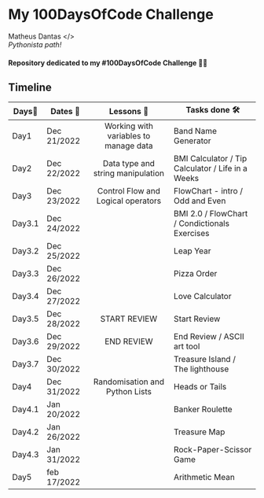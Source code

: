 # My **100DaysOfCode** Challenge

  Matheus Dantas </> <br>
 *Pythonista path!*

#### Repository dedicated to my **#100DaysOfCode** Challenge 🐍🔥

**Timeline**
-------------------------------------------------------------------------------
Days📌  |Dates 📅    |Lessons 🧠                          |Tasks done 🛠 
--------|------------|:-------------------------------------:|-------------------
Day1    |Dec 21/2022 |Working with variables to manage data| Band Name Generator
Day2    |Dec 22/2022 |   Data type and string manipulation | BMI Calculator / Tip Calculator / Life in a Weeks
Day3    |Dec 23/2022 |  Control Flow and Logical operators | FlowChart - intro / Odd and Even 
Day3.1  |Dec 24/2022 |                                     | BMI 2.0 / FlowChart / Condictionals Exercises
Day3.2  |Dec 25/2022 |                                     | Leap Year
Day3.3  |Dec 26/2022 |                                     | Pizza Order
Day3.4  |Dec 27/2022 |                                     | Love Calculator
Day3.5  |Dec 28/2022 |           START REVIEW              | Start Review 
Day3.6  |Dec 29/2022 |           END REVIEW                | End Review / ASCII art tool
Day3.7  |Dec 30/2022 |                                     | Treasure Island / The lighthouse
Day4    |Dec 31/2022 |    Randomisation and Python Lists   | Heads or Tails
Day4.1  |Jan 20/2022 |                                     | Banker Roulette 
Day4.2  |Jan 26/2022 |                                     | Treasure Map
Day4.3  |Jan 31/2022 |                                     | Rock-Paper-Scissor  Game
Day5    |feb 17/2022 |                                    | Arithmetic Mean
  
